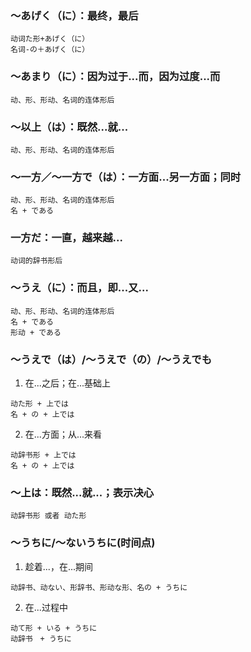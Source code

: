 ### 〜あげく（に）：最终，最后
```
动词た形+あげく（に）
名词-の＋あげく（に）
```

### 〜あまり（に）：因为过于...而，因为过度...而
```
动、形、形动、名词的连体形后
```

### 〜以上（は）：既然...就...
```
动、形、形动、名词的连体形后
```

### 〜一方／〜一方で（は）：一方面...另一方面；同时
```
动、形、形动、名词的连体形后 
名 + である 
```

### 一方だ：一直，越来越...
```
动词的辞书形后 
```

### 〜うえ（に）：而且，即...又...
```
动、形、形动、名词的连体形后 
名 + である 
形动 + である 
```

### 〜うえで（は）/〜うえで（の）/〜うえでも
1. 在...之后；在...基础上
```
动た形 + 上では 
名 + の + 上では
```


2. 在...方面；从...来看
```
动辞书形 + 上では 
名 + の + 上では
```

### 〜上は：既然...就...；表示决心
```
动辞书形 或者 动た形
```

### 〜うちに/〜ないうちに(时间点)
1. 趁着...，在...期间
```
动辞书、动ない、形辞书、形动な形、名の + うちに
```

2. 在...过程中
```
动て形 + いる + うちに
动辞书　+ うちに
```




































